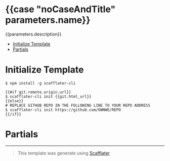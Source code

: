 [comment]: # '@scf-option  { "targetName": "README.md" }'
[comment]: # '@scf-option  { "appenders": ["./appenders/appender"] }'
[comment]: # '@scf-option  { "appendStrategy": "replace" }'
[comment]: # '@scf-option  { "lineCommentTemplate": "<!-- {{comment}} -->" }'

# {{case "noCaseAndTitle" parameters.name}}

{{parameters.description}}

- [Initialize Template](#initialize-template)
- [Partials](#partials)

# Initialize Template

```sh-session
$ npm install -g scafflater-cli

{{#if git.remote.origin.url}}
$ scafflater-cli init {{git.html_url}}
{{else}}
# REPLACE GITHUB REPO IN THE FOLLOWING LINE TO YOUR REPO ADDRESS
$ scafflater-cli init https://github.com/OWNWE/REPO
{{/if}}
```

# Partials

<!-- @scf-region partials-menu -->
<!-- @scf-option  { "appendStrategy": "replace" } ->

run `scafflater-cli partial:run update-readme` to generate the partials documentation

<!-- @end-scf-region -->

<!-- @scf-region partials -->
<!-- @scf-option  { "appendStrategy": "replace" } ->

run `scafflater-cli partial:run update-readme` to generate the partials documentation

<!-- @end-scf-region -->

---

> This template was generate using [Scafflater](https://github.com/chicoribas/scafflater)
